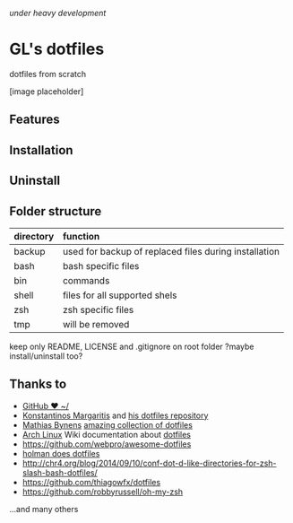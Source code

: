 *under heavy development*

# GL's dotfiles
dotfiles from scratch

[image placeholder]

## Features


## Installation


## Uninstall

## Folder structure
|directory|function|
|:--------|:-------|
backup|used for backup of replaced files during installation
bash| bash specific files
bin| commands
shell | files for all supported  shels
zsh| zsh specific files
tmp| will be removed


keep only README, LICENSE and .gitignore on root folder
?maybe install/uninstall too?

## Thanks to

* [GitHub ❤ ~/](https://dotfiles.github.io/)
* [Konstantinos Margaritis](https://margaritis.org/) and [his dotfiles repository](https://github.com/margaritis/dotfiles)
* [Mathias Bynens](https://mathiasbynens.be/) [amazing collection of dotfiles](https://github.com/mathiasbynens/dotfiles)
* [Arch Linux](https://www.archlinux.org/) Wiki documentation about [dotfiles](https://wiki.archlinux.org/index.php/Dotfiles)
* https://github.com/webpro/awesome-dotfiles
* [holman does dotfiles](https://github.com/holman/dotfiles)
* http://chr4.org/blog/2014/09/10/conf-dot-d-like-directories-for-zsh-slash-bash-dotfiles/
* https://github.com/thiagowfx/dotfiles
* https://github.com/robbyrussell/oh-my-zsh

...and many others
